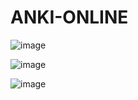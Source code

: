 # ANKI-ONLINE

![image](https://user-images.githubusercontent.com/110045968/184799671-3b2b20fd-1b44-4783-8118-1a38ec47e71a.png)

![image](https://user-images.githubusercontent.com/110045968/184799733-1c3d3eaf-a2cd-428c-8625-ef74cc91e78b.png)

![image](https://user-images.githubusercontent.com/110045968/184799753-f8455b2f-16bc-4773-9c71-eef75cd7fb43.png)
